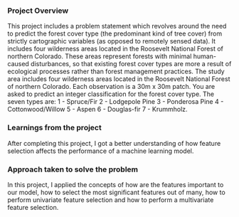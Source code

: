 ### Project Overview

  This project includes a problem statement which revolves around the need to predict the forest cover type (the predominant kind of tree cover) from strictly cartographic variables (as opposed to remotely sensed data). It includes four wilderness areas located in the Roosevelt National Forest of northern Colorado. These areas represent forests with minimal human-caused disturbances, so that existing forest cover types are more a result of ecological processes rather than forest management practices. The study area includes four wilderness areas located in the Roosevelt National Forest of northern Colorado. Each observation is a 30m x 30m patch. You are asked to predict an integer classification for the forest cover type. The seven types are: 1 - Spruce/Fir 2 - Lodgepole Pine 3 - Ponderosa Pine 4 - Cottonwood/Willow 5 - Aspen 6 - Douglas-fir 7 - Krummholz.


### Learnings from the project

 After completing this project, I got a better understanding of how feature selection affects the performance of a machine learning model.


### Approach taken to solve the problem

  In this project, I applied the concepts of how are the features important to our model, how to select the most significant features out of many, how to perform univariate feature selection and how to perform a multivariate feature selection.


